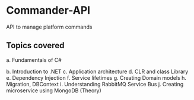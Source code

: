 # Commander-API
API to manage platform commands

## Topics covered
a.	Fundamentals of C#

b.	Introduction to .NET
c.	Application architecture
d.	CLR and class Library
e.	Dependency Injection 
f.	Service lifetimes
g.	Creating Domain models 
h.	Migration, DBContext
i.	Understanding RabbitMQ Service Bus
j.	Creating microservice using MongoDB (Theory)
